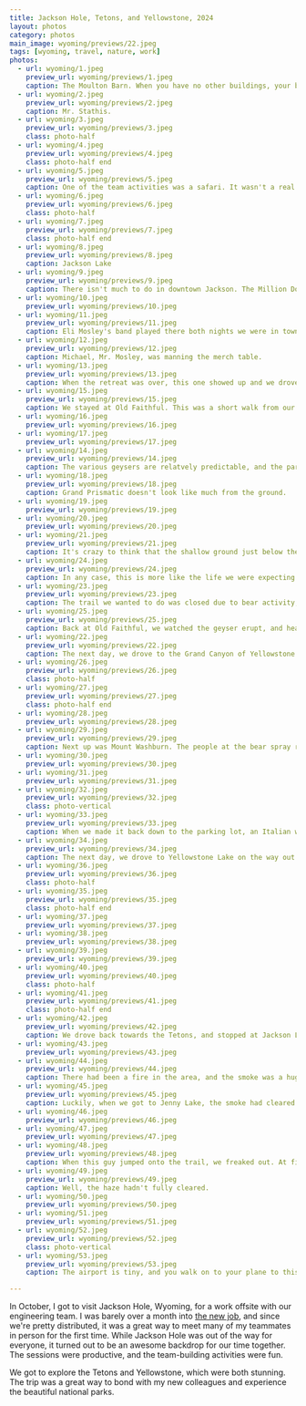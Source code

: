 ```yaml
---
title: Jackson Hole, Tetons, and Yellowstone, 2024
layout: photos
category: photos
main_image: wyoming/previews/22.jpeg
tags: [wyoming, travel, nature, work]
photos:
  - url: wyoming/1.jpeg
    preview_url: wyoming/previews/1.jpeg
    caption: The Moulton Barn. When you have no other buildings, your barn becomes [a tourist attraction](https://www.atlasobscura.com/places/t-a-moulton-barn).
  - url: wyoming/2.jpeg
    preview_url: wyoming/previews/2.jpeg
    caption: Mr. Stathis.
  - url: wyoming/3.jpeg
    preview_url: wyoming/previews/3.jpeg
    class: photo-half
  - url: wyoming/4.jpeg
    preview_url: wyoming/previews/4.jpeg
    class: photo-half end
  - url: wyoming/5.jpeg
    preview_url: wyoming/previews/5.jpeg
    caption: One of the team activities was a safari. It wasn't a real safari. We barely saw any wildlife, but we did see some great landscapes in the Tetons and along the Snake River.
  - url: wyoming/6.jpeg
    preview_url: wyoming/previews/6.jpeg
    class: photo-half
  - url: wyoming/7.jpeg
    preview_url: wyoming/previews/7.jpeg
    class: photo-half end
  - url: wyoming/8.jpeg
    preview_url: wyoming/previews/8.jpeg
    caption: Jackson Lake
  - url: wyoming/9.jpeg
    preview_url: wyoming/previews/9.jpeg
    caption: There isn't much to do in downtown Jackson. The Million Dollar Cowboy Bar is a tourist trap, but it's a fun one.
  - url: wyoming/10.jpeg
    preview_url: wyoming/previews/10.jpeg
  - url: wyoming/11.jpeg
    preview_url: wyoming/previews/11.jpeg
    caption: Eli Mosley's band played there both nights we were in town.
  - url: wyoming/12.jpeg
    preview_url: wyoming/previews/12.jpeg
    caption: Michael, Mr. Mosley, was manning the merch table.
  - url: wyoming/13.jpeg
    preview_url: wyoming/previews/13.jpeg
    caption: When the retreat was over, this one showed up and we drove to Yellowstone. 
  - url: wyoming/15.jpeg
    preview_url: wyoming/previews/15.jpeg
    caption: We stayed at Old Faithful. This was a short walk from our cabin. The intensity of the volcanic activity in the area is amazing. There's steam coming out of the ground everywhere, and the whole place smells like sulfur.
  - url: wyoming/16.jpeg
    preview_url: wyoming/previews/16.jpeg
  - url: wyoming/17.jpeg
    preview_url: wyoming/previews/17.jpeg
  - url: wyoming/14.jpeg
    preview_url: wyoming/previews/14.jpeg
    caption: The various geysers are relatvely predictable, and the park service has a schedule of when they're going to erupt. We were walking next to this one a few minutes ahead of time, and it was just a rock with a bit of steam. Then, all of a sudden, it exploded, and kept going and going.
  - url: wyoming/18.jpeg
    preview_url: wyoming/previews/18.jpeg
    caption: Grand Prismatic doesn't look like much from the ground.
  - url: wyoming/19.jpeg
    preview_url: wyoming/previews/19.jpeg
  - url: wyoming/20.jpeg
    preview_url: wyoming/previews/20.jpeg
  - url: wyoming/21.jpeg
    preview_url: wyoming/previews/21.jpeg
    caption: It's crazy to think that the shallow ground just below the surface is teeming with life.
  - url: wyoming/24.jpeg
    preview_url: wyoming/previews/24.jpeg
    caption: In any case, this is more like the life we were expecting to see.
  - url: wyoming/23.jpeg
    preview_url: wyoming/previews/23.jpeg
    caption: The trail we wanted to do was closed due to bear activity, so we took a detour to the next one in our list. The "powerline" trail was eponymous, so kind of a let down, but it was still a nice walk to the waterfalls we were after.
  - url: wyoming/25.jpeg
    preview_url: wyoming/previews/25.jpeg
    caption: Back at Old Faithful, we watched the geyser erupt, and headed to dinner.
  - url: wyoming/22.jpeg
    preview_url: wyoming/previews/22.jpeg
    caption: The next day, we drove to the Grand Canyon of Yellowstone. The views and the colors were amazing, but we realized that the park is more of a "drive to the next sightseeing spot" park than we would have liked. We strung together a few short hikes, but kept going through parking lots. Sometimes the cutouts had other visitors though.
  - url: wyoming/26.jpeg
    preview_url: wyoming/previews/26.jpeg
    class: photo-half
  - url: wyoming/27.jpeg
    preview_url: wyoming/previews/27.jpeg
    class: photo-half end
  - url: wyoming/28.jpeg
    preview_url: wyoming/previews/28.jpeg
  - url: wyoming/29.jpeg
    preview_url: wyoming/previews/29.jpeg
    caption: Next up was Mount Washburn. The people at the bear spray rental place told us that it was safe enough to hike even though the park service recommended against it this time of year. We didn't see any bears, but honestly we were both a bit on edge the whole time.
  - url: wyoming/30.jpeg
    preview_url: wyoming/previews/30.jpeg
  - url: wyoming/31.jpeg
    preview_url: wyoming/previews/31.jpeg
  - url: wyoming/32.jpeg
    preview_url: wyoming/previews/32.jpeg
    class: photo-vertical
  - url: wyoming/33.jpeg
    preview_url: wyoming/previews/33.jpeg
    caption: When we made it back down to the parking lot, an Italian woman told us that they were staked out looking for bears. She had seen us coming down the trail as a grizzly was on the ridge directly below. She was clearly relieved to see us make it back, and we were very relieved to not have seen the bear, but also a bit disappointed she didn't at least take a picture of us with him.
  - url: wyoming/34.jpeg
    preview_url: wyoming/previews/34.jpeg
    caption: The next day, we drove to Yellowstone Lake on the way out of the park. It was a nice drive, and a good bonus hike to add to the trip.
  - url: wyoming/36.jpeg
    preview_url: wyoming/previews/36.jpeg
    class: photo-half
  - url: wyoming/35.jpeg
    preview_url: wyoming/previews/35.jpeg
    class: photo-half end
  - url: wyoming/37.jpeg
    preview_url: wyoming/previews/37.jpeg
  - url: wyoming/38.jpeg
    preview_url: wyoming/previews/38.jpeg
  - url: wyoming/39.jpeg
    preview_url: wyoming/previews/39.jpeg
  - url: wyoming/40.jpeg
    preview_url: wyoming/previews/40.jpeg
    class: photo-half
  - url: wyoming/41.jpeg
    preview_url: wyoming/previews/41.jpeg
    class: photo-half end
  - url: wyoming/42.jpeg
    preview_url: wyoming/previews/42.jpeg
    caption: We drove back towards the Tetons, and stopped at Jackson Lake Dam. 
  - url: wyoming/43.jpeg
    preview_url: wyoming/previews/43.jpeg
  - url: wyoming/44.jpeg
    preview_url: wyoming/previews/44.jpeg
    caption: There had been a fire in the area, and the smoke was a huge bummer. We had been looking forward to a hike through the Tetons, but they were obscured by the haze.
  - url: wyoming/45.jpeg
    preview_url: wyoming/previews/45.jpeg
    caption: Luckily, when we got to Jenny Lake, the smoke had cleared enough that it was enjoyable. We couldn't take the boat across the lake, but hiked up to Inspiration Point, and on to the falls.
  - url: wyoming/46.jpeg
    preview_url: wyoming/previews/46.jpeg
  - url: wyoming/47.jpeg
    preview_url: wyoming/previews/47.jpeg
  - url: wyoming/48.jpeg
    preview_url: wyoming/previews/48.jpeg
    caption: When this guy jumped onto the trail, we freaked out. At first we thought it was a bear and were a bit startled, but then we just needed him to get out of the way so we could keep going or we'd miss our flight.
  - url: wyoming/49.jpeg
    preview_url: wyoming/previews/49.jpeg
    caption: Well, the haze hadn't fully cleared.
  - url: wyoming/50.jpeg
    preview_url: wyoming/previews/50.jpeg
  - url: wyoming/51.jpeg
    preview_url: wyoming/previews/51.jpeg
  - url: wyoming/52.jpeg
    preview_url: wyoming/previews/52.jpeg
    class: photo-vertical
  - url: wyoming/53.jpeg
    preview_url: wyoming/previews/53.jpeg
    caption: The airport is tiny, and you walk on to your plane to this view. It's a nice way to leave.

---
```


In October, I got to visit Jackson Hole, Wyoming, for a work offsite with our engineering team. I was barely over a month into [the new job](/articles/2024/08/21/angellist/), and since we're pretty distributed, it was a great way to meet many of my teammates in person for the first time. While Jackson Hole was out of the way for everyone, it turned out to be an awesome backdrop for our time together. The sessions were productive, and the team-building activities were fun.

We got to explore the Tetons and Yellowstone, which were both stunning. The trip was a great way to bond with my new colleagues and experience the beautiful national parks.
